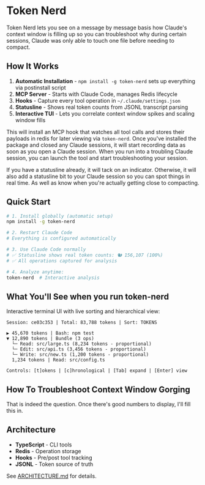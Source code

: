 # Token Nerd

Token Nerd lets you see on a message by message basis how Claude's context window is filling up so you can troubleshoot why during certain sessions, Claude was only able to touch one file before needing to compact. 

## How It Works

1. **Automatic Installation** - `npm install -g token-nerd` sets up everything via postinstall script
2. **MCP Server** - Starts with Claude Code, manages Redis lifecycle
3. **Hooks** - Capture every tool operation in `~/.claude/settings.json`
4. **Statusline** - Shows real token counts from JSONL transcript parsing
5. **Interactive TUI** - Lets you correlate context window spikes and scaling window fills

This will install an MCP hook that watches all tool calls and stores their payloads in redis for later viewing via `token-nerd`. Once you've installed the package and closed any Claude sessions, it will start recording data as soon as you open a Claude session. When you run into a troubling Claude session, you can launch the tool and start troubleshooting your session. 

If you have a statusline already, it will tack on an indicator. Otherwise, it will also add a statusline bit to your Claude session so you can spot things in real time. As well as know when you're actually getting close to compacting. 

## Quick Start

```bash
# 1. Install globally (automatic setup)
npm install -g token-nerd

# 2. Restart Claude Code
# Everything is configured automatically

# 3. Use Claude Code normally
# ✅ Statusline shows real token counts: 🐿️ 156,107 (100%)
# ✅ All operations captured for analysis

# 4. Analyze anytime:
token-nerd  # Interactive analysis
```

## What You'll See when you run token-nerd

Interactive terminal UI with live sorting and hierarchical view:

```
Session: ce03c353 | Total: 83,788 tokens | Sort: TOKENS

▶ 45,670 tokens | Bash: npm test
▼ 12,890 tokens | Bundle (3 ops)
  └─ Read: src/large.ts (8,234 tokens - proportional)
  └─ Edit: src/api.ts (3,456 tokens - proportional)
  └─ Write: src/new.ts (1,200 tokens - proportional)
  1,234 tokens | Read: src/config.ts

Controls: [t]okens | [c]hronological | [Tab] expand | [Enter] view
```


## How To Troubleshoot Context Window Gorging
That is indeed the question. Once there's good numbers to display, I'll fill this in. 

## Architecture

- **TypeScript** - CLI tools
- **Redis** - Operation storage
- **Hooks** - Pre/post tool tracking
- **JSONL** - Token source of truth

See [ARCHITECTURE.md](docs/ARCHITECTURE.md) for details.